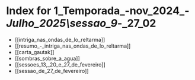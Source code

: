 # Index for 1_Temporada_-nov_2024_-_Julho_2025\sessao_9_-_27_02

- [[intriga_nas_ondas_de_lo_reltarma]]
- [[resumo_-_intriga_nas_ondas_de_lo_reltarma]]
- [[carta_gautak]]
- [[sombras_sobre_a_agua]]
- [[sessoes_13,_20_e_27_de_fevereiro]]
- [[sessao_de_27_de_fevereiro]]
